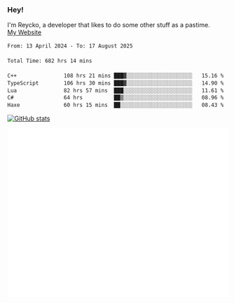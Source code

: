 ### Hey!
I'm Reycko, a developer that likes to do some other stuff as a pastime.  
[My Website](https://reycko.root.sx)

<!--START_SECTION:wakasection-->

```txt
From: 13 April 2024 - To: 17 August 2025

Total Time: 682 hrs 14 mins

C++               108 hrs 21 mins ███▓░░░░░░░░░░░░░░░░░░░░░   15.16 %
TypeScript        106 hrs 30 mins ███▓░░░░░░░░░░░░░░░░░░░░░   14.90 %
Lua               82 hrs 57 mins  ███░░░░░░░░░░░░░░░░░░░░░░   11.61 %
C#                64 hrs          ██▒░░░░░░░░░░░░░░░░░░░░░░   08.96 %
Haxe              60 hrs 15 mins  ██░░░░░░░░░░░░░░░░░░░░░░░   08.43 %
```

<!--END_SECTION:wakasection-->

[![GitHub stats](https://github-readme-stats.vercel.app/api?username=Reycko&show_icons=true&theme=dark&hide_title=true&count_private=true)](https://github.com/anuraghazra/github-readme-stats)

![Metrics](/github-metrics.svg)
